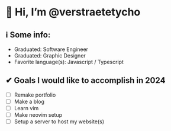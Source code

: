 # 👋 Hi, I’m @verstraetetycho

## ℹ Some info:
- Graduated: Software Engineer
- Graduated: Graphic Designer
- Favorite language(s): Javascript / Typescript

## ✔ Goals I would like to accomplish in 2024
- [ ] Remake portfolio
- [ ] Make a blog
- [ ] Learn vim
- [ ] Make neovim setup
- [ ] Setup a server to host my website(s)
